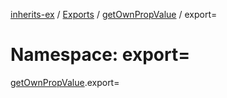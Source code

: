 [inherits-ex](../README.md) / [Exports](../modules.md) / [getOwnPropValue](getOwnPropValue.md) / export=

# Namespace: export=

[getOwnPropValue](getOwnPropValue.md).export=
